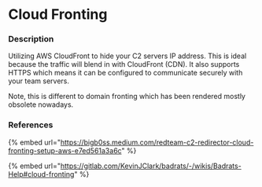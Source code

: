 # Cloud Fronting

### Description

Utilizing AWS CloudFront to hide your C2 servers IP address. This is ideal because the traffic will blend in with CloudFront (CDN). It also supports HTTPS which means it can be configured to communicate securely with your team servers.&#x20;

Note, this is different to domain fronting which has been rendered mostly obsolete nowadays.&#x20;

### References

{% embed url="https://bigb0ss.medium.com/redteam-c2-redirector-cloud-fronting-setup-aws-e7ed561a3a6c" %}

{% embed url="https://gitlab.com/KevinJClark/badrats/-/wikis/Badrats-Help#cloud-fronting" %}
